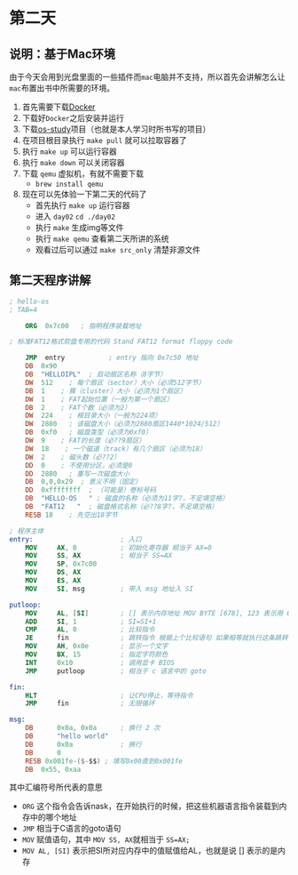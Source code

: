 # 第二天

## 说明：基于Mac环境

由于今天会用到光盘里面的一些插件而`mac`电脑并不支持，所以首先会讲解怎么让`mac`布置出书中所需要的环境。

1. 首先需要下载[Docker](https://docs.docker.com/get-started/)
2. 下载好`Docker`之后安装并运行
3. 下载[os-study](https://github.com/ncdhz/os-study)项目（也就是本人学习时所书写的项目）
4. 在项目根目录执行 `make pull` 就可以拉取容器了
5. 执行 `make up` 可以运行容器
6. 执行 `make down` 可以关闭容器
7. 下载 `qemu` 虚拟机，有就不需要下载
    + `brew install qemu`
8. 现在可以先体验一下第二天的代码了
    + 首先执行 `make up` 运行容器
    + 进入 `day02` `cd ./day02`
    + 执行 `make` 生成img等文件
    + 执行 `make qemu` 查看第二天所讲的系统
    + 观看过后可以通过 `make src_only` 清楚非源文件

## 第二天程序讲解

```nasm
; hello-os
; TAB=4

    ORG  0x7c00   ; 指明程序装载地址

; 标准FAT12格式软盘专用的代码 Stand FAT12 format floppy code

    JMP  entry           ; entry 指向 0x7c50 地址
    DB  0x90
    DB  "HELLOIPL"  ; 启动扇区名称（8字节）
    DW  512    ; 每个扇区（sector）大小（必须512字节）
    DB  1    ; 簇（cluster）大小（必须为1个扇区）
    DW  1    ; FAT起始位置（一般为第一个扇区）
    DB  2    ; FAT个数（必须为2）
    DW  224    ; 根目录大小（一般为224项）
    DW  2880   ; 该磁盘大小（必须为2880扇区1440*1024/512）
    DB  0xf0   ; 磁盘类型（必须为0xf0）
    DW  9    ; FAT的长度（必??9扇区）
    DW  18    ; 一个磁道（track）有几个扇区（必须为18）
    DW  2    ; 磁头数（必??2）
    DD  0    ; 不使用分区，必须是0
    DD  2880   ; 重写一次磁盘大小
    DB  0,0,0x29  ; 意义不明（固定）
    DD  0xffffffff  ; （可能是）卷标号码
    DB  "HELLO-OS   " ; 磁盘的名称（必须为11字?，不足填空格）
    DB  "FAT12   "  ; 磁盘格式名称（必??8字?，不足填空格）
    RESB 18    ; 先空出18字节

; 程序主体
entry:                      ; 入口
    MOV     AX, 0           ; 初始化寄存器 相当于 AX=0
    MOV     SS, AX          ; 相当于 SS=AX
    MOV     SP, 0x7c00
    MOV     DS, AX
    MOV     ES, AX
    MOV     SI, msg         ; 带入 msg 地址入 SI

putloop:
    MOV     AL, [SI]        ; [] 表示内存地址 MOV BYTE [678], 123 表示用 678号地址保存 123 这个数值。 BYTE 1 字节 WORD 2 字节 DWORD 4 字节 可以用来指定内存地址的寄存器有 BX BP SI DI。能向 AL 带入的只有 BYTE 所以就可以省略不写
    ADD     SI, 1           ; SI=SI+1
    CMP     AL, 0           ; 比较指令
    JE      fin             ; 跳转指令 根据上个比较语句 如果相等就执行这条跳转语句 不跳转就执行下一条语句 上面两天语句相当于 if (AL == 0) {goto fin;}
    MOV     AH, 0x0e        ; 显示一个文字
    MOV     BX, 15          ; 指定字符颜色
    INT     0x10            ; 调用显卡 BIOS
    JMP     putloop         ; 相当于 c 语言中的 goto

fin:
    HLT                     ; 让CPU停止，等待指令
    JMP     fin             ; 无限循环

msg:
    DB      0x0a, 0x0a      ; 换行 2 次
    DB      "hello world"
    DB      0x0a            ; 换行
    DB      0
    RESB 0x001fe-($-$$) ; 填写0x00直到0x001fe
    DB  0x55, 0xaa
```

其中汇编符号所代表的意思

+ `ORG` 这个指令会告诉nask，在开始执行的时候，把这些机器语言指令装载到内存中的哪个地址
+ `JMP` 相当于C语言的goto语句
+ `MOV` 赋值语句，其中 `MOV SS, AX`就相当于 `SS=AX;`
+ `MOV AL, [SI]` 表示把SI所对应内存中的值赋值给AL，也就是说 [] 表示的是内存
